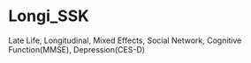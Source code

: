 # Longi_SSK
Late Life, Longitudinal, Mixed Effects, Social Network, Cognitive Function(MMSE), Depression(CES-D)
